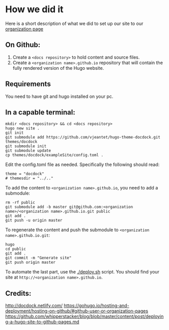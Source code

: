 # How we did it

Here is a short description of what we did to set up our site to our [organization page](https://help.github.com/articles/user-organization-and-project-pages/#user-and-organization-pages-sites)

## On Github:
1. Create a `<docs repository>` to hold content and source files.
2. Create a `<organization name>.github.io` repository that will contain the fully rendered version of the Hugo website.

## Requirements
You need to have git and hugo installed on your pc.

## In a capable terminal:
```
mkdir <docs repository> && cd <docs repository>
hugo new site .
git init
git submodule add https://github.com/vjeantet/hugo-theme-docdock.git themes/docdock
git submodule init
git submodule update
cp themes/docdock/exampleSite/config.toml .
```
Edit the config.toml file as needed. Specifically the following should read:
```
theme = "docdock"
# themesdir = "../.."
```
To add the content to `<organization name>.github.io`, you need to add a submodule:
```
rm -rf public
git submodule add -b master git@github.com:<organization name>/<organization name>.github.io.git public
git add .
git push -u origin master
```
To regenerate the content and push the submodule to `<organization name>.github.io.git`:
```
hugo
cd public
git add .
git commit -m "Generate site"
git push origin master
```
To automate the last part, use the [./deploy.sh](./deploy.sh) script. You should find your site at `http://<organization name>.github.io`.


## Credits:
http://docdock.netlify.com/
https://gohugo.io/hosting-and-deployment/hosting-on-github/#github-user-or-organization-pages
https://github.com/whipperstacker/blog/blob/master/content/post/deploying-a-hugo-site-to-github-pages.md
